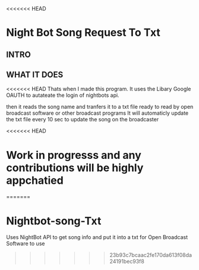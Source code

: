 <<<<<<< HEAD
# Night Bot Song Request To Txt

## INTRO 


## WHAT IT DOES

<<<<<<< HEAD
Thats when I made this program. It uses the Libary Google OAUTH to autateate the login of nightbots api.

then it reads the song name and tranfers it to a txt file ready to read by open broadcast software or other broadcast programs
It will automaticly update the txt file every  10 sec to update the song on the broadcaster




<<<<<<< HEAD
# Work in progresss and any contributions will be highly appchatied 


=======
# Nightbot-song-Txt
Uses NightBot API to get song info and put it into a txt for Open Broadcast Software to use
>>>>>>> 23b93c7bcaac2fe170da613f08da24191bec93f8
